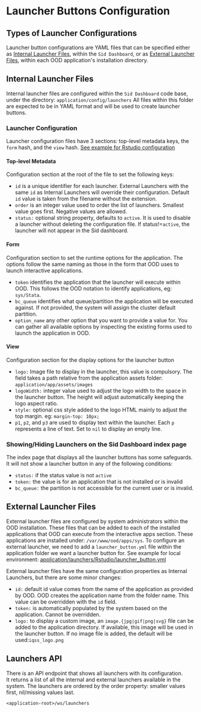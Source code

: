 # Launcher Buttons Configuration

## Types of Launcher Configurations

Launcher button configurations are YAML files that can be specified either as [Internal Launcher Files](#internal-launcher-files), within the `Sid Dashboard`, or as [External Launcher Files](#external-launcher-files), within each OOD application's installation directory.

## Internal Launcher Files
Internal launcher files are configured within the `Sid Dashboard` code base, under the directory: `application/config/launchers`
All files within this folder are expected to be in YAML format and will be used to create launcher buttons.

### Launcher Configuration
Launcher configuration files have 3 sections: top-level metadata keys, the `form` hash, and the `view` hash. [See example for Rstudio configuration](application/config/launchers/rstudio.yml)

#### Top-level Metadata
Configuration section at the root of the file to set the following keys:
* `id` is a unique identifier for each launcher. External Launchers with the same `id` as Internal Launchers will override their configuration.
Default `id` value is taken from the filename without the extension.
* `order` is an integer value used to order the list of launchers. Smallest value goes first. Negative values are allowed.
* `status:` optional string property, defaults to `active`. It is used to disable a launcher without deleting the configuration file. If status!=`active`, the launcher will not appear in the Sid dashboard.

#### Form
Configuration section to set the runtime options for the application. The options follow the same naming as those in the form that OOD uses to launch interactive applications.
* `token` identifies the application that the launcher will execute within OOD. This follows the OOD notation to identify applications, eg: `sys/Stata`.
* `bc_queue` identifies what queue/partition the application will be executed against. If not provided, the system will assign the cluster default partition.
* `option_name` any other option that you want to provide a value for. You can gather all available options by inspecting the existing forms used to launch the application in OOD. 

#### View
Configuration section for the display options for the launcher button
* `logo:` Image file to display in the launcher, this value is compulsory. The field takes a path relative from the application assets folder: `application/app/assets/images`
* `logoWidth:` integer value used to adjust the logo width to the space in the launcher button. The height will adjust automatically keeping the logo aspect ratio.
* `style:` optional css style added to the logo HTML mainly to adjust the top margin. eg: `margin-top: 10px;`
* `p1`, `p2`, and `p3` are used to display text within the launcher. Each `p` represents a line of text. Set to `nil` to display an empty line.

### Showing/Hiding Launchers on the Sid Dashboard index page
The index page that displays all the launcher buttons has some safeguards. It will not show a launcher button in any of the following conditions:
* `status:` if the status value is not `active`
* `token:` the value is for an application that is not installed or is invalid
* `bc_queue:` the partition is not accessible for the current user or is invalid.

## External Launcher Files
External launcher files are configured by system administrators within the OOD installation. These files that can be added to each of the installed applications that OOD can execute from the interactive apps section.
These applications are installed under: `/var/www/ood/apps/sys`. To configure an external launcher, we need to add a `launcher_button.yml` file within the application folder we want a launcher button for. See example for local environment: [application/launchers/Rstudio/launcher_button.yml](application/launchers/Rstudio/launcher_button.yml)

External launcher files have the same configuration properties as Internal Launchers, but there are some minor changes:
* `id:` default id value comes from the name of the application as provided by OOD. OOD creates the application name from the folder name. This value can be overridden with the `id` field.
* `token:` is automatically populated by the system based on the application. Cannot be overridden.
* `logo:` to display a custom image, an `image.{jpg|gif|png|svg}` file can be added to the application directory. If available, this image will be used in the launcher button. If no image file is added, the default will be used:`iqss_logo.png`

## Launchers API
There is an API endpoint that shows all launchers with its configuration.  
It returns a list of all the internal and external launchers available in the system. The launchers are ordered by the order property: smaller values first, nil/missing values last.

`<application-root>/ws/launchers`